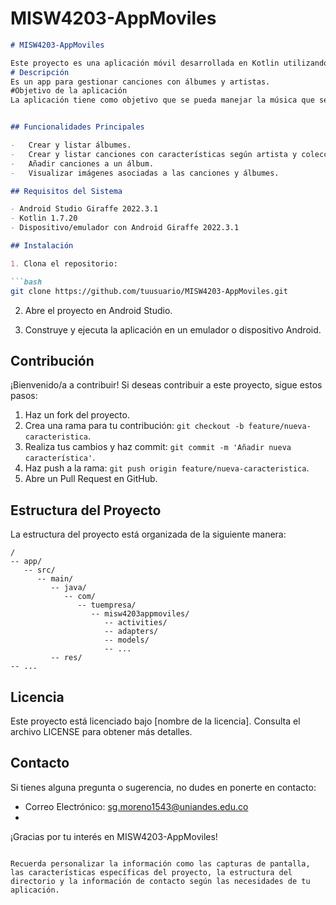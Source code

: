 # MISW4203-AppMoviles

```markdown
# MISW4203-AppMoviles

Este proyecto es una aplicación móvil desarrollada en Kotlin utilizando Android Studio para el curso MISW4203 - Desarrollo de Aplicaciones Móviles.
# Descripción
Es un app para gestionar canciones con álbumes y artistas.
#Objetivo de la aplicación
La aplicación tiene como objetivo que se pueda manejar la música que se tiene con las opciones de catalogo de artistas, álbumes canciones, etc.


## Funcionalidades Principales

-	Crear y listar álbumes.
-	Crear y listar canciones con características según artista y coleccionasta.
-	Añadir canciones a un álbum.
-	Visualizar imágenes asociadas a las canciones y álbumes.

## Requisitos del Sistema

- Android Studio Giraffe 2022.3.1
- Kotlin 1.7.20
- Dispositivo/emulador con Android Giraffe 2022.3.1

## Instalación

1. Clona el repositorio:

```bash
git clone https://github.com/tuusuario/MISW4203-AppMoviles.git
```

2. Abre el proyecto en Android Studio.

3. Construye y ejecuta la aplicación en un emulador o dispositivo Android.

## Contribución

¡Bienvenido/a a contribuir! Si deseas contribuir a este proyecto, sigue estos pasos:

1. Haz un fork del proyecto.
2. Crea una rama para tu contribución: `git checkout -b feature/nueva-caracteristica`.
3. Realiza tus cambios y haz commit: `git commit -m 'Añadir nueva característica'`.
4. Haz push a la rama: `git push origin feature/nueva-caracteristica`.
5. Abre un Pull Request en GitHub.

## Estructura del Proyecto

La estructura del proyecto está organizada de la siguiente manera:

```
/
-- app/
   -- src/
      -- main/
         -- java/
            -- com/
               -- tuempresa/
                  -- misw4203appmoviles/
                     -- activities/
                     -- adapters/
                     -- models/
                     -- ...
         -- res/
-- ...

```

## Licencia

Este proyecto está licenciado bajo [nombre de la licencia]. Consulta el archivo LICENSE para obtener más detalles.

## Contacto

Si tienes alguna pregunta o sugerencia, no dudes en ponerte en contacto:

- Correo Electrónico: sg.moreno1543@uniandes.edu.co
- 

¡Gracias por tu interés en MISW4203-AppMoviles!

```

Recuerda personalizar la información como las capturas de pantalla, las características específicas del proyecto, la estructura del directorio y la información de contacto según las necesidades de tu aplicación.
